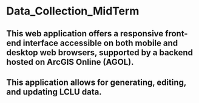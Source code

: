 # Data_Collection_MidTerm

## This web application offers a responsive front-end interface accessible on both mobile and desktop web browsers, supported by a backend hosted on ArcGIS Online (AGOL).

## This application allows for generating, editing, and updating LCLU data. 